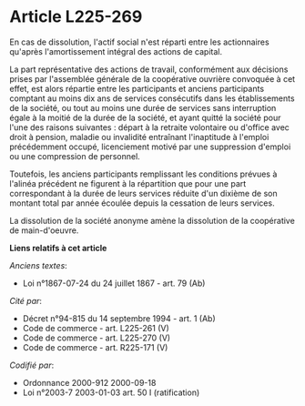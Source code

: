 # Article L225-269

En cas de dissolution, l'actif social n'est réparti entre les actionnaires qu'après l'amortissement intégral des actions de
capital.

La part représentative des actions de travail, conformément aux décisions prises par l'assemblée générale de la coopérative
ouvrière convoquée à cet effet, est alors répartie entre les participants et anciens participants comptant au moins dix ans
de services consécutifs dans les établissements de la société, ou tout au moins une durée de services sans interruption égale
à la moitié de la durée de la société, et ayant quitté la société pour l'une des raisons suivantes : départ à la retraite
volontaire ou d'office avec droit à pension, maladie ou invalidité entraînant l'inaptitude à l'emploi précédemment occupé,
licenciement motivé par une suppression d'emploi ou une compression de personnel.

Toutefois, les anciens participants remplissant les conditions prévues à l'alinéa précédent ne figurent à la répartition que
pour une part correspondant à la durée de leurs services réduite d'un dixième de son montant total par année écoulée depuis
la cessation de leurs services.

La dissolution de la société anonyme amène la dissolution de la coopérative de main-d'oeuvre.

**Liens relatifs à cet article**

_Anciens textes_:

  - Loi n°1867-07-24 du 24 juillet 1867 - art. 79 (Ab)

_Cité par_:

  - Décret n°94-815 du 14 septembre 1994 - art. 1 (Ab)
  - Code de commerce - art. L225-261 (V)
  - Code de commerce - art. L225-270 (V)
  - Code de commerce - art. R225-171 (V)

_Codifié par_:

  - Ordonnance 2000-912 2000-09-18
  - Loi n°2003-7 2003-01-03 art. 50 I (ratification)
